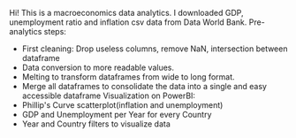 Hi! This is a macroeconomics data analytics. I downloaded GDP, unemployment ratio and inflation csv data from Data World Bank.
Pre-analytics steps:
  - First cleaning: Drop useless columns, remove NaN, intersection between dataframe
  - Data conversion to more readable values.
  - Melting to transform dataframes from wide to long format.
  - Merge all dataframes to consolidate the data into a single and easy accessible dataframe
Visualization on PowerBI:
  - Phillip's Curve scatterplot(inflation and unemployment)
  - GDP and Unemployment per Year for every Country
  - Year and Country filters to visualize data
